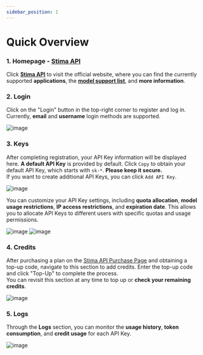 ```yaml
---
sidebar_position: 1
---
```


# Quick Overview

### 1. Homepage - **[Stima API](https://api.stima.tech/)**
Click **[Stima API](https://api.stima.tech/)** to visit the official website, where you can find the currently supported **applications**, the **[model support list](https://api.stima.tech/#pricing)**, and **more information**.

### 2. Login
Click on the "Login" button in the top-right corner to register and log in. Currently, **email** and **username** login methods are supported.

![image](https://hackmd.io/_uploads/HyyKH0lUkx.png)

### 3. Keys

After completing registration, your API Key information will be displayed here. **A default API Key** is provided by default. Click `Copy` to obtain your default API Key, which starts with `sk-*`. **Please keep it secure.**  
If you want to create additional API Keys, you can click `Add API Key`.

![image](https://hackmd.io/_uploads/SJFFHAgUJl.png)  

You can customize your API Key settings, including **quota allocation**, **model usage restrictions**, **IP access restrictions**, and **expiration date**. This allows you to allocate API Keys to different users with specific quotas and usage permissions.

![image](https://hackmd.io/_uploads/HkhFSCg8Je.png)
![image](https://hackmd.io/_uploads/HkfoS0gIJx.png)  

### 4. Credits

After purchasing a plan on the [Stima API Purchase Page](https://payment.stima.tech/) and obtaining a top-up code, navigate to this section to add credits. Enter the top-up code and click "Top-Up" to complete the process.  
You can revisit this section at any time to top up or **check your remaining credits**.

![image](https://hackmd.io/_uploads/r1LsrRlIJx.png)

### 5. Logs

Through the **Logs** section, you can monitor the **usage history**, **token consumption**, and **credit usage** for each API Key.

![image](https://hackmd.io/_uploads/rJ_irRl8Jg.png)  

<!-- ### 6. Settings

This section allows users with a **GitHub** account to bind their **GitHub account** for quick login in the future.

![image](https://hackmd.io/_uploads/HJJC0RLjR.png) -->

